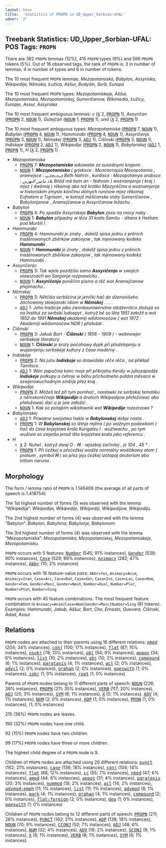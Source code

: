 ```yaml
---
layout: base
title:  'Statistics of PROPN in UD_Upper_Sorbian-UFAL'
udver: '2'
---
```


## Treebank Statistics: UD_Upper_Sorbian-UFAL: POS Tags: `PROPN`

There are 362 `PROPN` lemmas (12%), 415 `PROPN` types (9%) and 596 `PROPN` tokens (5%).
Out of 16 observed tags, the rank of `PROPN` is: 3 in number of lemmas, 4 in number of types and 6 in number of tokens.

The 10 most frequent `PROPN` lemmas: <em>Mezopotamiska, Babylon, Assyriska, Wikipedija, Němska, Łužica, Aššur, Budyšin, Serb, Europa</em>

The 10 most frequent `PROPN` types:  <em>Mezopotamiskeje, Aššur, Mezopotamiska, Mezopotamiskej, Sumeričanow, Wikimedia, Łužicy, Europje, Assur, Assyriska</em>

The 10 most frequent ambiguous lemmas: <em>c</em> (<tt><a href="hsb_ufal-pos-X.html">X</a></tt> 2, <tt><a href="hsb_ufal-pos-PROPN.html">PROPN</a></tt> 1), <em>Assyričan</em> (<tt><a href="hsb_ufal-pos-PROPN.html">PROPN</a></tt> 2, <tt><a href="hsb_ufal-pos-NOUN.html">NOUN</a></tt> 1), <em>Gutejčan</em> (<tt><a href="hsb_ufal-pos-NOUN.html">NOUN</a></tt> 1, <tt><a href="hsb_ufal-pos-PROPN.html">PROPN</a></tt> 1), <em>und</em> (<tt><a href="hsb_ufal-pos-X.html">X</a></tt> 2, <tt><a href="hsb_ufal-pos-PROPN.html">PROPN</a></tt> 1)

The 10 most frequent ambiguous types:  <em>Mezopotamiska</em> (<tt><a href="hsb_ufal-pos-PROPN.html">PROPN</a></tt> 7, <tt><a href="hsb_ufal-pos-NOUN.html">NOUN</a></tt> 1), <em>Babylon</em> (<tt><a href="hsb_ufal-pos-PROPN.html">PROPN</a></tt> 4, <tt><a href="hsb_ufal-pos-NOUN.html">NOUN</a></tt> 1), <em>Hammurabi</em> (<tt><a href="hsb_ufal-pos-PROPN.html">PROPN</a></tt> 4, <tt><a href="hsb_ufal-pos-NOUN.html">NOUN</a></tt> 1), <em>Assyričenjo</em> (<tt><a href="hsb_ufal-pos-PROPN.html">PROPN</a></tt> 3, <tt><a href="hsb_ufal-pos-NOUN.html">NOUN</a></tt> 1), <em>Němskej</em> (<tt><a href="hsb_ufal-pos-PROPN.html">PROPN</a></tt> 3, <tt><a href="hsb_ufal-pos-ADJ.html">ADJ</a></tt> 1), <em>Ćišinski</em> (<tt><a href="hsb_ufal-pos-PROPN.html">PROPN</a></tt> 3, <tt><a href="hsb_ufal-pos-NOUN.html">NOUN</a></tt> 1), <em>Indiskeje</em> (<tt><a href="hsb_ufal-pos-PROPN.html">PROPN</a></tt> 2, <tt><a href="hsb_ufal-pos-ADJ.html">ADJ</a></tt> 1), <em>Wikipedije</em> (<tt><a href="hsb_ufal-pos-PROPN.html">PROPN</a></tt> 2, <tt><a href="hsb_ufal-pos-NOUN.html">NOUN</a></tt> 1), <em>Babylonskej</em> (<tt><a href="hsb_ufal-pos-ADJ.html">ADJ</a></tt> 1, <tt><a href="hsb_ufal-pos-PROPN.html">PROPN</a></tt> 1), <em>H</em> (<tt><a href="hsb_ufal-pos-X.html">X</a></tt> 2, <tt><a href="hsb_ufal-pos-PROPN.html">PROPN</a></tt> 1)


* <em>Mezopotamiska</em>
  * <tt><a href="hsb_ufal-pos-PROPN.html">PROPN</a></tt> 7: <em><b>Mezopotamiska</b> wikowaše ze susodnymi krajemi .</em>
  * <tt><a href="hsb_ufal-pos-NOUN.html">NOUN</a></tt> 1: <em><b>Mezopotamiska</b> ( grjeksce : Μεσοποταμία Mesopotamia , aramejsce : ܒܝܬܢܗܪܝܢ Beth Nahrin , kurdisce : Mezopotamya arabsce : بلاد مابين النهرين Bilād mā bain an - Nahrain ) woznamjenja ( kraj ) mjez ( dwěmaj ) rěkomaj abo tež krótko Mjezyrěčina a woznamjenja w historiskim zmysle kónčinu dólnych runinow mjez rěkomaj Eufratom a Tigrisom , w kotrejž měšćanske staty Sumeričanow , Babylonjanow , Aramejčanow a Assyričanow ležachu .</em>
* <em>Babylon</em>
  * <tt><a href="hsb_ufal-pos-PROPN.html">PROPN</a></tt> 4: <em>Po spadźe Assyriskeje <b>Babylon</b> zaso na mocy naby .</em>
  * <tt><a href="hsb_ufal-pos-NOUN.html">NOUN</a></tt> 1: <em><b>Babylon</b> připadny w lěće 31 krala Šamšu - ditana k Hetitam pod Muršili I .</em>
* <em>Hammurabi</em>
  * <tt><a href="hsb_ufal-pos-PROPN.html">PROPN</a></tt> 4: <em>Hammurabi je znaty , dokelž spisa jednu z prěnich traděrowanych zběrkow zakonjow , tak mjenowany kodeks <b>Hammurabi</b> .</em>
  * <tt><a href="hsb_ufal-pos-NOUN.html">NOUN</a></tt> 1: <em><b>Hammurabi</b> je znaty , dokelž spisa jednu z prěnich traděrowanych zběrkow zakonjow , tak mjenowany kodeks Hammurabi .</em>
* <em>Assyričenjo</em>
  * <tt><a href="hsb_ufal-pos-PROPN.html">PROPN</a></tt> 3: <em>Tak wjele pozdźišo samo <b>Assyričenjo</b> w swojich stawiznach wo Sargonje rozprawichu .</em>
  * <tt><a href="hsb_ufal-pos-NOUN.html">NOUN</a></tt> 1: <em><b>Assyričenjo</b> poněčim pismo a rěč wot Aramejčanow přejimachu .</em>
* <em>Němskej</em>
  * <tt><a href="hsb_ufal-pos-PROPN.html">PROPN</a></tt> 3: <em>Nětčiša serbšćina je jenički hač do dźensnišeho zachowany słowjanski idiom w <b>Němskej</b> . . . .</em>
  * <tt><a href="hsb_ufal-pos-ADJ.html">ADJ</a></tt> 1: <em>Jeho tradicije jako zwonkauniwersitne slědźenišćo złožuja so na Institut za serbski ludospyt , kotryž bě so lěta 1951 załožił a wot 1952 do 1991 <b>Němskej</b> akademiji wědomosćow ( wot 1972 : Akademiji wědomosćow NDR ) přisłušał .</em>
* <em>Ćišinski</em>
  * <tt><a href="hsb_ufal-pos-PROPN.html">PROPN</a></tt> 3: <em>Jakub Bart - <b>Ćišinski</b> ( 1856 - 1909 ) - wobnowjer serbskeje literatury</em>
  * <tt><a href="hsb_ufal-pos-NOUN.html">NOUN</a></tt> 1: <em><b>Ćišinski</b> je kruty poćahowy dypk při předstajenju a wujasnjenju serbskeje kultury z časa moderny .</em>
* <em>Indiskeje</em>
  * <tt><a href="hsb_ufal-pos-PROPN.html">PROPN</a></tt> 2: <em>Na juhu <b>Indiskeje</b> so drawidske rěče rěča , na přikład Tamilsce .</em>
  * <tt><a href="hsb_ufal-pos-ADJ.html">ADJ</a></tt> 1: <em>Wón započina kónc meje při přibrjohu Keraly w juhozapadźe <b>Indiskeje</b> połkupy a ćehnje w běhu přichodneho połdra měsaca w sewjerowuchodnym směrje přez kraj .</em>
* <em>Wikipedije</em>
  * <tt><a href="hsb_ufal-pos-PROPN.html">PROPN</a></tt> 2: <em>Móžeš tež při tym pomhać , nastawki ze serbskej tematiku z němskorěčneje <b>Wikipedije</b> a druhich Wikipedijow přełožować abo přełožować dać a je jow załožić .</em>
  * <tt><a href="hsb_ufal-pos-NOUN.html">NOUN</a></tt> 1: <em>Kak so potajkim wikisłownik wot <b>Wikipedije</b> rozeznawa ?</em>
* <em>Babylonskej</em>
  * <tt><a href="hsb_ufal-pos-ADJ.html">ADJ</a></tt> 1: <em>Priwatne swójstwo hakle w <b>Babylonskej</b> dobje nasta .</em>
  * <tt><a href="hsb_ufal-pos-PROPN.html">PROPN</a></tt> 1: <em>W <b>Babylonskej</b> so lětnje mjěna ( po wažnym podawkom ) hač do časa knjejstwa krala Kurigalzu I . wužiwachu , po tym wužiwa so zwjetša jenož lěto knjejstwa krala jako referencu .</em>
* <em>H</em>
  * <tt><a href="hsb_ufal-pos-X.html">X</a></tt> 2: <em>Nuhel , kotryž dwaj O - <b>H</b> - wjazbaj začinitej , je 104 , 45 ° .</em>
  * <tt><a href="hsb_ufal-pos-PROPN.html">PROPN</a></tt> 1: <em>Při ćežkej a přećežkej wodźe normalny wodźikowy atom ( protium , symbol <b>H</b> ) so přez jeju ćežkej izotopaj deuterium abo tritium naruna .</em>

## Morphology

The form / lemma ratio of `PROPN` is 1.146409 (the average of all parts of speech is 1.418754).

The 1st highest number of forms (5) was observed with the lemma “Wikipedija”: <em>Wikipedija, Wikipedije, Wikipediji, Wikipedijow, Wikipediju</em>.

The 2nd highest number of forms (4) was observed with the lemma “Babylon”: <em>Babylon, Babylona, Babylonje, Babylonom</em>.

The 3rd highest number of forms (4) was observed with the lemma “Mezopotamiska”: <em>Mezopotamiska, Mezopotamiskej, Mezopotamiskeje, Mezopotamisku</em>.

`PROPN` occurs with 5 features: <tt><a href="hsb_ufal-feat-Number.html">Number</a></tt> (545; 91% instances), <tt><a href="hsb_ufal-feat-Gender.html">Gender</a></tt> (539; 90% instances), <tt><a href="hsb_ufal-feat-Case.html">Case</a></tt> (529; 89% instances), <tt><a href="hsb_ufal-feat-Animacy.html">Animacy</a></tt> (282; 47% instances), <tt><a href="hsb_ufal-feat-Abbr.html">Abbr</a></tt> (10; 2% instances)

`PROPN` occurs with 16 feature-value pairs: `Abbr=Yes`, `Animacy=Anim`, `Animacy=Inan`, `Case=Acc`, `Case=Dat`, `Case=Gen`, `Case=Ins`, `Case=Loc`, `Case=Nom`, `Gender=Fem`, `Gender=Masc`, `Gender=Neut`, `Number=Dual`, `Number=Plur`, `Number=Ptan`, `Number=Sing`

`PROPN` occurs with 45 feature combinations.
The most frequent feature combination is `Animacy=Anim|Case=Nom|Gender=Masc|Number=Sing` (81 tokens).
Examples: <em>Hammurabi, Jakub, Aššur, Bart, Che, Ernesto, Guevara, Ćišinski, Adad, Assur</em>


## Relations

`PROPN` nodes are attached to their parents using 16 different relations: <tt><a href="hsb_ufal-dep-nmod.html">nmod</a></tt> (204; 34% instances), <tt><a href="hsb_ufal-dep-conj.html">conj</a></tt> (100; 17% instances), <tt><a href="hsb_ufal-dep-flat.html">flat</a></tt> (87; 15% instances), <tt><a href="hsb_ufal-dep-nsubj.html">nsubj</a></tt> (78; 13% instances), <tt><a href="hsb_ufal-dep-obl.html">obl</a></tt> (54; 9% instances), <tt><a href="hsb_ufal-dep-appos.html">appos</a></tt> (34; 6% instances), <tt><a href="hsb_ufal-dep-list.html">list</a></tt> (10; 2% instances), <tt><a href="hsb_ufal-dep-obj.html">obj</a></tt> (10; 2% instances), <tt><a href="hsb_ufal-dep-compound.html">compound</a></tt> (6; 1% instances), <tt><a href="hsb_ufal-dep-parataxis.html">parataxis</a></tt> (4; 1% instances), <tt><a href="hsb_ufal-dep-acl.html">acl</a></tt> (2; 0% instances), <tt><a href="hsb_ufal-dep-advcl.html">advcl</a></tt> (2; 0% instances), <tt><a href="hsb_ufal-dep-orphan.html">orphan</a></tt> (2; 0% instances), <tt><a href="hsb_ufal-dep-goeswith.html">goeswith</a></tt> (1; 0% instances), <tt><a href="hsb_ufal-dep-iobj.html">iobj</a></tt> (1; 0% instances), <tt><a href="hsb_ufal-dep-root.html">root</a></tt> (1; 0% instances)

Parents of `PROPN` nodes belong to 11 different parts of speech: <tt><a href="hsb_ufal-pos-NOUN.html">NOUN</a></tt> (226; 38% instances), <tt><a href="hsb_ufal-pos-PROPN.html">PROPN</a></tt> (211; 35% instances), <tt><a href="hsb_ufal-pos-VERB.html">VERB</a></tt> (117; 20% instances), <tt><a href="hsb_ufal-pos-ADJ.html">ADJ</a></tt> (20; 3% instances), <tt><a href="hsb_ufal-pos-SYM.html">SYM</a></tt> (8; 1% instances), <tt><a href="hsb_ufal-pos-X.html">X</a></tt> (5; 1% instances), <tt><a href="hsb_ufal-pos-ADV.html">ADV</a></tt> (4; 1% instances), <tt><a href="hsb_ufal-pos-NUM.html">NUM</a></tt> (2; 0% instances), <tt><a href="hsb_ufal-pos-ADP.html">ADP</a></tt> (1; 0% instances), <tt><a href="hsb_ufal-pos-PRON.html">PRON</a></tt> (1; 0% instances),  (1; 0% instances)

215 (36%) `PROPN` nodes are leaves.

190 (32%) `PROPN` nodes have one child.

92 (15%) `PROPN` nodes have two children.

99 (17%) `PROPN` nodes have three or more children.

The highest child degree of a `PROPN` node is 9.

Children of `PROPN` nodes are attached using 20 different relations: <tt><a href="hsb_ufal-dep-punct.html">punct</a></tt> (162; 21% instances), <tt><a href="hsb_ufal-dep-case.html">case</a></tt> (136; 18% instances), <tt><a href="hsb_ufal-dep-conj.html">conj</a></tt> (104; 14% instances), <tt><a href="hsb_ufal-dep-flat.html">flat</a></tt> (88; 12% instances), <tt><a href="hsb_ufal-dep-cc.html">cc</a></tt> (55; 7% instances), <tt><a href="hsb_ufal-dep-nmod.html">nmod</a></tt> (47; 6% instances), <tt><a href="hsb_ufal-dep-amod.html">amod</a></tt> (44; 6% instances), <tt><a href="hsb_ufal-dep-appos.html">appos</a></tt> (31; 4% instances), <tt><a href="hsb_ufal-dep-parataxis.html">parataxis</a></tt> (20; 3% instances), <tt><a href="hsb_ufal-dep-nummod.html">nummod</a></tt> (18; 2% instances), <tt><a href="hsb_ufal-dep-acl.html">acl</a></tt> (14; 2% instances), <tt><a href="hsb_ufal-dep-advmod-emph.html">advmod:emph</a></tt> (11; 1% instances), <tt><a href="hsb_ufal-dep-list.html">list</a></tt> (11; 1% instances), <tt><a href="hsb_ufal-dep-advmod.html">advmod</a></tt> (8; 1% instances), <tt><a href="hsb_ufal-dep-mark.html">mark</a></tt> (4; 1% instances), <tt><a href="hsb_ufal-dep-orphan.html">orphan</a></tt> (4; 1% instances), <tt><a href="hsb_ufal-dep-compound.html">compound</a></tt> (2; 0% instances), <tt><a href="hsb_ufal-dep-flat-foreign.html">flat:foreign</a></tt> (2; 0% instances), <tt><a href="hsb_ufal-dep-dep.html">dep</a></tt> (1; 0% instances), <tt><a href="hsb_ufal-dep-goeswith.html">goeswith</a></tt> (1; 0% instances)

Children of `PROPN` nodes belong to 12 different parts of speech: <tt><a href="hsb_ufal-pos-PROPN.html">PROPN</a></tt> (211; 28% instances), <tt><a href="hsb_ufal-pos-PUNCT.html">PUNCT</a></tt> (162; 21% instances), <tt><a href="hsb_ufal-pos-ADP.html">ADP</a></tt> (138; 18% instances), <tt><a href="hsb_ufal-pos-NOUN.html">NOUN</a></tt> (70; 9% instances), <tt><a href="hsb_ufal-pos-CCONJ.html">CCONJ</a></tt> (52; 7% instances), <tt><a href="hsb_ufal-pos-ADJ.html">ADJ</a></tt> (48; 6% instances), <tt><a href="hsb_ufal-pos-NUM.html">NUM</a></tt> (32; 4% instances), <tt><a href="hsb_ufal-pos-ADV.html">ADV</a></tt> (18; 2% instances), <tt><a href="hsb_ufal-pos-SCONJ.html">SCONJ</a></tt> (9; 1% instances), <tt><a href="hsb_ufal-pos-X.html">X</a></tt> (9; 1% instances), <tt><a href="hsb_ufal-pos-VERB.html">VERB</a></tt> (8; 1% instances), <tt><a href="hsb_ufal-pos-SYM.html">SYM</a></tt> (6; 1% instances)

